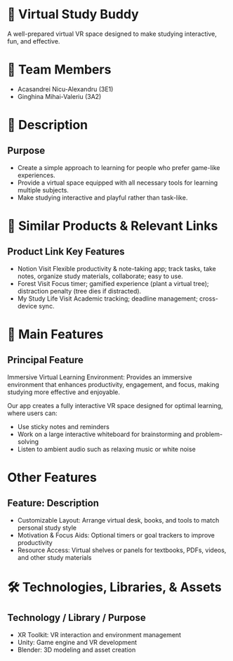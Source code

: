 # 🌟 Virtual Study Buddy

A well-prepared virtual VR space designed to make studying interactive, fun, and effective.

# 👥 Team Members
- Acasandrei Nicu-Alexandru (3E1)
- Ginghina Mihai-Valeriu (3A2)

# 📝 Description
## Purpose
- Create a simple approach to learning for people who prefer game-like experiences.
- Provide a virtual space equipped with all necessary tools for learning multiple subjects.
- Make studying interactive and playful rather than task-like.
# 🔗 Similar Products & Relevant Links
## Product	 Link	 Key Features
- Notion	Visit
	Flexible productivity & note-taking app; track tasks, take notes, organize study materials, collaborate; easy to use.
- Forest	Visit
	Focus timer; gamified experience (plant a virtual tree); distraction penalty (tree dies if distracted).
- My Study Life	Visit
	Academic tracking; deadline management; cross-device sync.
	
# 🚀 Main Features
## Principal Feature
Immersive Virtual Learning Environment: Provides an immersive environment that enhances productivity, engagement, and focus, making studying more effective and enjoyable.

Our app creates a fully interactive VR space designed for optimal learning, where users can:
- Use sticky notes and reminders
- Work on a large interactive whiteboard for brainstorming and problem-solving
- Listen to ambient audio such as relaxing music or white noise

# Other Features
## Feature: Description
- Customizable Layout: Arrange virtual desk, books, and tools to match personal study style
- Motivation & Focus Aids: Optional timers or goal trackers to improve productivity
- Resource Access: Virtual shelves or panels for textbooks, PDFs, videos, and other study materials

# 🛠 Technologies, Libraries, & Assets
## Technology / Library / Purpose
- XR Toolkit: VR interaction and environment management
- Unity: Game engine and VR development
- Blender: 3D modeling and asset creation
